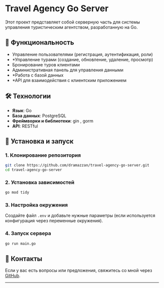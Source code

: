 # Travel Agency Go Server

Этот проект представляет собой серверную часть для системы управления туристическим агентством, разработанную на Go.

## 📌 Функциональность
- Управление пользователями (регистрация, аутентификация, роли)
- *Управление турами (создание, обновление, удаление, просмотр)
- Бронирование туров клиентами
- Административная панель для управления данными
- *Работа с базой данных
- *API для взаимодействия с клиентским приложением

## 🛠️ Технологии
- **Язык**: Go
- **База данных**: PostgreSQL
- **Фреймворки и библиотеки**: gin , gorm
- **API**: RESTful

## 🚀 Установка и запуск
### 1. Клонирование репозитория
```sh
git clone https://github.com/dramazzan/travel-agency-go-server.git
cd travel-agency-go-server
```

### 2. Установка зависимостей
```sh
go mod tidy
```

### 3. Настройка окружения
Создайте файл `.env` и добавьте нужные параметры (если используется конфигурация через переменные окружения).

### 4. Запуск сервера
```sh
go run main.go
```

## 🤝 Контакты
Если у вас есть вопросы или предложения, свяжитесь со мной через [GitHub](https://github.com/dramazzan).

---

